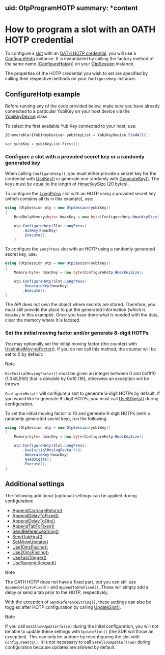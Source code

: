 uid: OtpProgramHOTP
summary: *content
---

<!-- Copyright 2021 Yubico AB

Licensed under the Apache License, Version 2.0 (the "License");
you may not use this file except in compliance with the License.
You may obtain a copy of the License at

    http://www.apache.org/licenses/LICENSE-2.0

Unless required by applicable law or agreed to in writing, software
distributed under the License is distributed on an "AS IS" BASIS,
WITHOUT WARRANTIES OR CONDITIONS OF ANY KIND, either express or implied.
See the License for the specific language governing permissions and
limitations under the License. -->

# How to program a slot with an OATH HOTP credential

To configure a [slot](xref:OtpSlots) with an [OATH HOTP credential](xref:OtpHotp), you will use a [ConfigureHotp](xref:Yubico.YubiKey.Otp.Operations.ConfigureHotp) instance. It is instantiated by calling the factory method of the same name ([ConfigureHotp()](xref:Yubico.YubiKey.Otp.OtpSession.ConfigureHotp%28Yubico.YubiKey.Otp.Slot%29)) on your [OtpSession](xref:Yubico.YubiKey.Otp.OtpSession) instance.

The properties of the HOTP credential you wish to set are specified by calling their respective methods on your ``ConfigureHotp`` instance. 

## ConfigureHotp example

Before running any of the code provided below, make sure you have already connected to a particular YubiKey on your host device via the [YubiKeyDevice](xref:Yubico.YubiKey.YubiKeyDevice) class. 

To select the first available YubiKey connected to your host, use:

```C#
IEnumerable<IYubiKeyDevice> yubiKeyList = YubiKeyDevice.FindAll();

var yubiKey = yubiKeyList.First();
```

### Configure a slot with a provided secret key or a randomly generated key

When calling ``ConfigureHotp()``, you must either provide a secret key for the credential with [UseKey()](xref:Yubico.YubiKey.Otp.Operations.ConfigureHotp.UseKey%28System.ReadOnlyMemory%7BSystem.Byte%7D%29) or generate one randomly with [GenerateKey()](xref:Yubico.YubiKey.Otp.Operations.ConfigureHotp.GenerateKey%28System.Memory%7BSystem.Byte%7D%29). The keys must be equal to the length of [HmacKeySize](xref:Yubico.YubiKey.Otp.Operations.ConfigureHotp.HmacKeySize) (20 bytes).  

To configure the [LongPress](xref:Yubico.YubiKey.Otp.Slot.LongPress) slot with an HOTP using a provided secret key (which contains all 0s in this example), use:

```C#
using (OtpSession otp = new OtpSession(yubiKey))
{
    ReadOnlyMemory<byte> hmacKey = new byte[ConfigureHotp.HmacKeySize] {0x00, 0x00, 0x00, 0x00, 0x00, 0x00, 0x00, 0x00, 0x00, 0x00, 0x00, 0x00, 0x00, 0x00, 0x00, 0x00, 0x00, 0x00, 0x00, 0x00, };

    otp.ConfigureHotp(Slot.LongPress)
        .UseKey(hmacKey)
        .Execute();
    }    
```

To configure the ``LongPress`` slot with an HOTP using a randomly generated secret key, use:

```C#
using (OtpSession otp = new OtpSession(yubiKey))
{
    Memory<byte> hmacKey = new byte[ConfigureHotp.HmacKeySize];

    otp.ConfigureHotp(Slot.LongPress)
        .GenerateKey(hmacKey)
        .Execute();
}
```

The API does not own the object where secrets are stored. Therefore, you must still provide the place to put the generated information (which is ``hmacKey`` in this example). Once you have done what is needed with the data, clear the memory where it is located.

### Set the initial moving factor and/or generate 8-digit HOTPs

You may optionally set the initial moving factor (the counter) with [UseInitialMovingFactor()](xref:Yubico.YubiKey.Otp.Operations.ConfigureHotp.UseInitialMovingFactor%28System.Int32%29). If you do not call this method, the counter will be set to 0 by default. 

> [!NOTE]  
> ``UseInitialMovingFactor()`` must be given an integer between 0 and 0xffff0 (1,048,560) that is divisible by 0x10 (16), otherwise an exception will be thrown. 

``ConfigureHotp()`` will configure a slot to generate 6-digit HOTPs by default. If you would like to generate 8-digit HOTPs, you must call [Use8Digits()](xref:Yubico.YubiKey.Otp.Operations.ConfigureHotp.Use8Digits%28System.Boolean%29) during configuration. 

To set the initial moving factor to 16 and generate 8-digit HOTPs (with a randomly generated secret key), run the following:

```C#
using (OtpSession otp = new OtpSession(yubiKey))
{
    Memory<byte> hmacKey = new byte[ConfigureHotp.HmacKeySize];

    otp.ConfigureHotp(Slot.LongPress)
        .UseInitialMovingFactor(16)
        .GenerateKey(hmacKey)
        .Use8Digits()
        .Execute();
}
```

## Additional settings

The following additional (optional) settings can be applied during configuration:

- [AppendCarriageReturn()](xref:Yubico.YubiKey.Otp.Operations.ConfigureHotp.AppendCarriageReturn%28System.Boolean%29)
- [AppendDelayToFixed()](xref:Yubico.YubiKey.Otp.Operations.ConfigureHotp.AppendDelayToFixed%28System.Boolean%29)
- [AppendDelayToOtp()](xref:Yubico.YubiKey.Otp.Operations.ConfigureHotp.AppendDelayToOtp%28System.Boolean%29)
- [AppendTabToFixed()](xref:Yubico.YubiKey.Otp.Operations.ConfigureHotp.AppendTabToFixed%28System.Boolean%29)
- [SendReferenceString()](xref:Yubico.YubiKey.Otp.Operations.ConfigureHotp.SendReferenceString%28System.Boolean%29)
- [SendTabFirst()](xref:Yubico.YubiKey.Otp.Operations.ConfigureHotp.SendTabFirst%28System.Boolean%29)
- [SetAllowUpdate()](xref:Yubico.YubiKey.Otp.Operations.ConfigureHotp.SetAllowUpdate%28System.Boolean%29)
- [Use10msPacing()](xref:Yubico.YubiKey.Otp.Operations.ConfigureHotp.Use10msPacing%28System.Boolean%29)
- [Use20msPacing()](xref:Yubico.YubiKey.Otp.Operations.ConfigureHotp.Use20msPacing%28System.Boolean%29)
- [UseFastTrigger()](xref:Yubico.YubiKey.Otp.Operations.ConfigureHotp.UseFastTrigger%28System.Boolean%29)
- [UseNumericKeypad()](xref:Yubico.YubiKey.Otp.Operations.ConfigureHotp.UseFastTrigger%28System.Boolean%29)

> [!NOTE] 
> The OATH HOTP does not have a fixed part, but you can still use ``AppendDelayToFixed()`` and ``AppendTabToFixed()``. These will simply add a delay or send a tab prior to the HOTP, respectively. 

With the exception of ``SendReferenceString()``, these settings can also be toggled after HOTP configuration by calling [UpdateSlot()](xref:OtpUpdateSlot). 

> [!NOTE] 
> If you call ``SetAllowUpdate(false)`` during the inital configuration, you will not be able to update these settings with ``UpdateSlot()`` (the SDK will throw an exception). This can only be undone by reconfiguring the slot with ``ConfigureHotp()``. It is not necessary to call ``SetAllowUpdate(true)`` during configuration because updates are allowed by default. 
